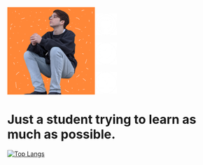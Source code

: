 <img src="img/profile-pic-2020-color.png" align="left" width="200" height="200" />

<a href="https://github.com/clavesi"><img src="img/github.png" width="50" height="50" /></a>

<a href="https://twitter.com/clavesii"><img src="img/twitter.png" width="50" height="50" /></a>

<a href="https://www.youtube.com/channel/UCOcfPlsNiMSjtPpYuso48pw"><img src="img/youtube.png" width="50" height="50" /></a>

# Just a student trying to learn as much as possible.

[![Top Langs](https://github-readme-stats.vercel.app/api/top-langs/?username=clavesi&layout=compact)](https://github.com/anuraghazra/github-readme-stats)